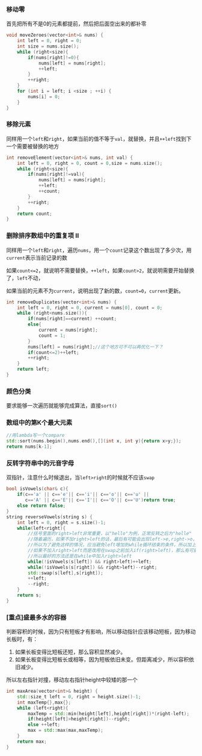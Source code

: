 ### 移动零

首先把所有不是0的元素都提前，然后把后面空出来的都补零

```c++
void moveZeroes(vector<int>& nums) {
    int left = 0, right = 0;
    int size = nums.size();
    while (right<size){
        if(nums[right]!=0){
            nums[left] = nums[right];
            ++left;
        }
        ++right;
    }
    for (int i = left; i <size ; ++i) {
        nums[i] = 0;
    }
}
```

### 移除元素

同样用一个`left`和`right`，如果当前的值不等于`val`，就替换，并且`++left`找到下一个需要被替换的地方

```c++
int removeElement(vector<int>& nums, int val) {
    int left = 0, right = 0, count = 0,size = nums.size();
    while (right<size){
        if(nums[right]!=val){
            nums[left] = nums[right];
            ++left;
            ++count;
        }
        ++right;
    }
    return count;
}
```

### 删除排序数组中的重复项 II

同样用一个`left`和`right`，遍历`nums`，用一个`count`记录这个数出现了多少次，用`current`表示当前记录的数

如果`count<=2`，就说明不需要替换，`++left`，如果`count>2`，就说明需要开始替换了，`left`不动，

如果当前的元素不为`current`，说明出现了新的数，`count=0`，`current`更新。

```c++
int removeDuplicates(vector<int>& nums) {
    int left = 0, right = 0, current = nums[0], count = 0;
    while (right<nums.size()){
        if(nums[right]==current) ++count;
        else{
            current = nums[right];
            count = 1;
        }
        nums[left] = nums[right];//这个地方可不可以再优化一下？
        if(count<=2)++left;
        ++right;
    }
    return left;
}
```

### 颜色分类

要求能够一次遍历就能够完成算法，直接`sort()`

### 数组中的第K个最大元素

```c++
//用lambda写一个compare
std::sort(nums.begin(),nums.end(),[](int x, int y){return x>y;});
return nums[k-1];
```

### 反转字符串中的元音字母

双指针，注意什么时候退出，当`left>right`的时候就不应该`swap`

```c++
bool isVowels(char& c){
    if(c=='a' || c=='e'|| c=='i'|| c=='o'|| c=='u' ||
       c=='A' || c=='E'|| c=='I'|| c=='O'|| c=='U')return true;
    else return false;
}
string reverseVowels(string s) {
    int left = 0, right = s.size()-1;
    while(left<right){
        //括号里面的right>left非常重要，以"hello"为例，正常反转之后为"holle"
        //随着遍历，如果不加right>left的话，最后有可能会出现left->e,right->o，那么此时又会发生一次反转，回复原样
        //所以为了避免这样的情况，应当避免left增加到while循环结束的条件，所以加上right>left
        //如果不加入right>left而是改用在swap之前加入if(right>left)，那么有可能发生下标越界的情况，这也是需要避免的
        //所以最好的方法还是在while中加入right>left
        while(!isVowels(s[left]) && right>left)++left;
        while(!isVowels(s[right]) && right>left)--right;
        std::swap(s[left],s[right]);
        ++left;
        --right;
    }
    return s;
}
```

### [重点]盛最多水的容器

判断容积的时候，因为只有短板才有影响，所以移动指针应该移动短板，因为移动长板时，有：

1. 如果长板变得比短板还短，那么容积显然减少。
2. 如果长板变得比短板长或相等，因为短板依旧未变。但距离减少，所以容积依旧减少。

所以左右指针对撞，移动左右指针height中较矮的那一个

```c++
int maxArea(vector<int>& height) {
    std::size_t left = 0, right = height.size()-1;
    int maxTemp{},max{};
    while (left<right){
        maxTemp = std::min(height[left],height[right])*(right-left);
        if(height[left]>height[right])--right;
        else ++left;
        max = std::max(max,maxTemp);
    }
    return max;
}
```